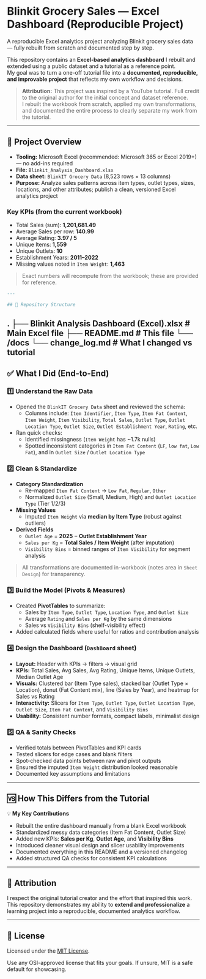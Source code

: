 # Blinkit Grocery Sales — Excel Dashboard (Reproducible Project)

A reproducible Excel analytics project analyzing Blinkit grocery sales data — fully rebuilt from scratch and documented step by step.

This repository contains an **Excel-based analytics dashboard** I rebuilt and extended using a public dataset and a tutorial as a reference point.  
My goal was to turn a one-off tutorial file into a **documented, reproducible, and improvable project** that reflects my own workflow and decisions.

> **Attribution:** This project was inspired by a YouTube tutorial. Full credit to the original author for the initial concept and dataset reference.  
> I rebuilt the workbook from scratch, applied my own transformations, and documented the entire process to clearly separate my work from the tutorial.

---

## 🔎 Project Overview

- **Tooling:** Microsoft Excel (recommended: Microsoft 365 or Excel 2019+) — no add-ins required  
- **File:** `Blinkit_Analysis_Dashboard.xlsx`  
- **Data sheet:** `BlinkIT Grocery Data` (8,523 rows × 13 columns)  
- **Purpose:** Analyze sales patterns across item types, outlet types, sizes, locations, and other attributes; publish a clean, versioned Excel analytics project

### Key KPIs (from the current workbook)
- Total Sales (sum): **1,201,681.49**  
- Average Sales per row: **140.99**  
- Average Rating: **3.97 / 5**  
- Unique Items: **1,559**  
- Unique Outlets: **10**  
- Establishment Years: **2011–2022**  
- Missing values noted in `Item Weight`: **1,463**

> Exact numbers will recompute from the workbook; these are provided for reference.

```md
---

## 🧱 Repository Structure

```
.
├── Blinkit Analysis Dashboard (Excel).xlsx   # Main Excel file
├── README.md                                 # This file
└── /docs
    └── change_log.md                         # What I changed vs tutorial
---

## ✅ What I Did (End-to-End)

### 1️⃣ Understand the Raw Data
- Opened the `BlinkIT Grocery Data` sheet and reviewed the schema:
  - Columns include: `Item Identifier`, `Item Type`, `Item Fat Content`, `Item Weight`, `Item Visibility`, `Total Sales`, `Outlet Type`, `Outlet Location Type`, `Outlet Size`, `Outlet Establishment Year`, `Rating`, etc.
- Ran quick checks:
  - Identified missingness (`Item Weight` has ~1.7k nulls)
  - Spotted inconsistent categories in `Item Fat Content` (`LF`, `low fat`, `Low Fat`), and in `Outlet Size` / `Outlet Location Type`

### 2️⃣ Clean & Standardize
- **Category Standardization**
  - Re-mapped `Item Fat Content` → `Low Fat`, `Regular`, `Other`
  - Normalized `Outlet Size` (Small, Medium, High) and `Outlet Location Type` (Tier 1/2/3)
- **Missing Values**
  - Imputed `Item Weight` via **median by Item Type** (robust against outliers)
- **Derived Fields**
  - `Outlet Age` = **2025 − Outlet Establishment Year**
  - `Sales per Kg` = **Total Sales / Item Weight** (after imputation)
  - `Visibility Bins` = binned ranges of `Item Visibility` for segment analysis

> All transformations are documented in-workbook (notes area in `Sheet Design`) for transparency.

### 3️⃣ Build the Model (Pivots & Measures)
- Created **PivotTables** to summarize:
  - Sales by `Item Type`, `Outlet Type`, `Location Type`, and `Outlet Size`
  - Average `Rating` and `Sales per Kg` by the same dimensions
  - Sales vs `Visibility Bins` (shelf-visibility effect)
- Added calculated fields where useful for ratios and contribution analysis

### 4️⃣ Design the Dashboard (`DashBoard` sheet)
- **Layout:** Header with KPIs → filters → visual grid  
- **KPIs:** Total Sales, Avg Sales, Avg Rating, Unique Items, Unique Outlets, Median Outlet Age  
- **Visuals:** Clustered bar (Item Type sales), stacked bar (Outlet Type × Location), donut (Fat Content mix), line (Sales by Year), and heatmap for Sales vs Rating  
- **Interactivity:** Slicers for `Item Type`, `Outlet Type`, `Outlet Location Type`, `Outlet Size`, `Item Fat Content`, and `Visibility Bins`  
- **Usability:** Consistent number formats, compact labels, minimalist design

### 5️⃣ QA & Sanity Checks
- Verified totals between PivotTables and KPI cards  
- Tested slicers for edge cases and blank filters  
- Spot-checked data points between raw and pivot outputs  
- Ensured the imputed `Item Weight` distribution looked reasonable  
- Documented key assumptions and limitations

---

## 🆚 How This Differs from the Tutorial

💡 **My Key Contributions**
- Rebuilt the entire dashboard manually from a blank Excel workbook  
- Standardized messy data categories (Item Fat Content, Outlet Size)  
- Added new KPIs: **Sales per Kg**, **Outlet Age**, and **Visibility Bins**  
- Introduced cleaner visual design and slicer usability improvements  
- Documented everything in this README and a versioned changelog  
- Added structured QA checks for consistent KPI calculations  

---

## 🙌 Attribution

I respect the original tutorial creator and the effort that inspired this work.  
This repository demonstrates my ability to **extend and professionalize** a learning project into a reproducible, documented analytics workflow.

---

## 📜 License

Licensed under the [MIT License](LICENSE).

Use any OSI-approved license that fits your goals. If unsure, MIT is a safe default for showcasing.
